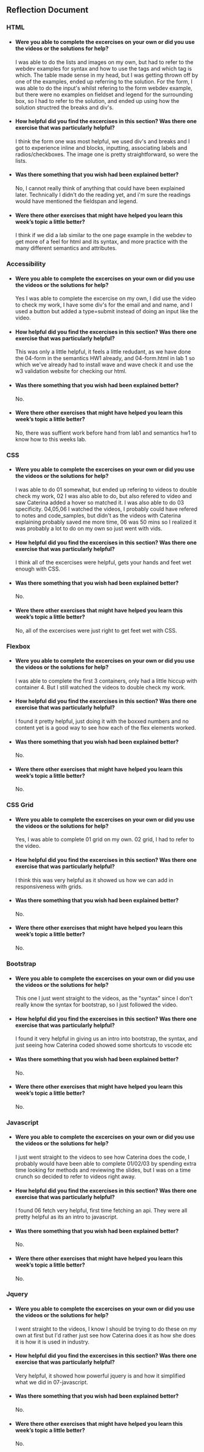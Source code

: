 ## Reflection Document

### HTML

- #### Were you able to complete the excercises on your own or did you use the videos or the solutions for help?

  I was able to do the lists and images on my own, but had to refer to the webdev examples for syntax and how to use the tags and which tag is which. The table made sense in my head, but I was getting thrown off by one of the examples, ended up referring to the solution. For the form, I was able to do the input's whilst refering to the form webdev example, but there were no examples on fieldset and legend for the surrounding box, so I had to refer to the solution, and ended up using how the solution structred the breaks and div's.

- #### How helpful did you find the excercises in this section? Was there one exercise that was particularly helpful?

  I think the form one was most helpful, we used div's and breaks and I got to experience inline and blocks, inputting, associating labels and radios/checkboxes. The image one is pretty straightforward, so were the lists.

- #### Was there something that you wish had been explained better?

  No, I cannot really think of anything that could have been explained later. Technically I didn't do the reading yet, and i'm sure the readings would have mentioned the fieldspan and legend.

- #### Were there other exercises that might have helped you learn this week’s topic a little better?

  I think if we did a lab similar to the one page example in the webdev to get more of a feel for html and its syntax, and more practice with the many different semantics and attributes.

### Accessibility

- #### Were you able to complete the excercises on your own or did you use the videos or the solutions for help?

  Yes I was able to complete the excercise on my own, I did use the video to check my work, I have some div's for the email and and name, and I used a button
  but added a type=submit instead of doing an input like the video.

- #### How helpful did you find the excercises in this section? Was there one exercise that was particularly helpful?

  This was only a little helpful, it feels a little redudant, as we have done the 04-form in the semantics HW1 already, and 04-form.html in lab 1 so which we've already
  had to install wave and wave check it and use the w3 validation website for checking our html.

- #### Was there something that you wish had been explained better?

  No.

- #### Were there other exercises that might have helped you learn this week’s topic a little better?

  No, there was suffient work before hand from lab1 and semantics hw1 to know how to this weeks lab.

### CSS

- #### Were you able to complete the excercises on your own or did you use the videos or the solutions for help?

  I was able to do 01 somewhat, but ended up refering to videos to double check my work, 02 I was also able to do, but also refered to video and saw Caterina added a hover so matched it.
  I was also able to do 03 specificity. 04,05,06 I watched the videos, I probably could have refered to notes and code_samples, but didn't as the videos with Caterina explaining probably
  saved me more time, 06 was 50 mins so I realized it was probably a lot to do on my own so just went with vids.

- #### How helpful did you find the excercises in this section? Was there one exercise that was particularly helpful?

  I think all of the excercises were helpful, gets your hands and feet wet enough with CSS.

- #### Was there something that you wish had been explained better?

  No.

- #### Were there other exercises that might have helped you learn this week’s topic a little better?

  No, all of the excercises were just right to get feet wet with CSS.

### Flexbox

- #### Were you able to complete the excercises on your own or did you use the videos or the solutions for help?

  I was able to complete the first 3 containers, only had a little hiccup with container 4. But I still watched the videos to double check my work.

- #### How helpful did you find the excercises in this section? Was there one exercise that was particularly helpful?

  I found it pretty helpful, just doing it with the boxxed numbers and no content yet is a good way to see how each of the flex elements worked.

- #### Was there something that you wish had been explained better?

  No.

- #### Were there other exercises that might have helped you learn this week’s topic a little better?

  No.

### CSS Grid

- #### Were you able to complete the excercises on your own or did you use the videos or the solutions for help?

  Yes, I was able to complete 01 grid on my own. 02 grid, I had to refer to the video.

- #### How helpful did you find the excercises in this section? Was there one exercise that was particularly helpful?

  I think this was very helpful as it showed us how we can add in responsiveness with grids.

- #### Was there something that you wish had been explained better?

  No.

- #### Were there other exercises that might have helped you learn this week’s topic a little better?

  No.

### Bootstrap

- #### Were you able to complete the excercises on your own or did you use the videos or the solutions for help?

  This one I just went straight to the videos, as the "syntax" since I don't really know the syntax for bootstrap, so I just followed the video.

- #### How helpful did you find the excercises in this section? Was there one exercise that was particularly helpful?

  I found it very helpful in giving us an intro into bootstrap, the syntax, and just seeing how Caterina coded showed some shortcuts to vscode etc

- #### Was there something that you wish had been explained better?

  No.

- #### Were there other exercises that might have helped you learn this week’s topic a little better?

  No.

### Javascript

- #### Were you able to complete the excercises on your own or did you use the videos or the solutions for help?

  I just went straight to the videos to see how Caterina does the code, I probably would have been able to complete 01/02/03 by spending
  extra time looking for methods and reviewing the slides, but I was on a time crunch so decided to refer to videos right away.

- #### How helpful did you find the excercises in this section? Was there one exercise that was particularly helpful?

  I found 06 fetch very helpful, first time fetching an api. They were all pretty helpful as its an intro to javascript.

- #### Was there something that you wish had been explained better?

  No.

- #### Were there other exercises that might have helped you learn this week’s topic a little better?

  No.

### Jquery

- #### Were you able to complete the excercises on your own or did you use the videos or the solutions for help?

  I went straight to the videos, I know I should be trying to do these on my own at first
  but I'd rather just see how Caterina does it as how she does it is how it is used in
  industry.

- #### How helpful did you find the excercises in this section? Was there one exercise that was particularly helpful?

  Very helpful, it showed how powerful jquery is and how it simplified what we did in
  07-javascript.

- #### Was there something that you wish had been explained better?

  No.

- #### Were there other exercises that might have helped you learn this week’s topic a little better?

  No.

